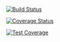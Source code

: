 <!-- Travis CI readMe badge -->
[![Build Status](https://travis-ci.org/joshtrigger/flask-api.svg?branch=get_all_orders)](https://travis-ci.org/joshtrigger/flask-api)

<!-- Coveralls readMe badge -->
[![Coverage Status](https://coveralls.io/repos/github/joshtrigger/flask-api/badge.svg?branch=get_all_orders)](https://coveralls.io/github/joshtrigger/flask-api?branch=get_all_orders)

<!-- Code Climate readMe badge -->
[![Test Coverage](https://api.codeclimate.com/v1/badges/10e4a57f3b541a2c4da6/test_coverage)](https://codeclimate.com/github/joshtrigger/flask-api/test_coverage)
